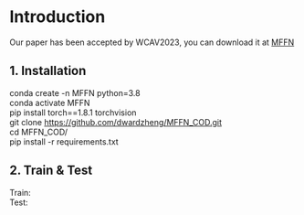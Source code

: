 # Introduction
Our paper has been accepted by WCAV2023, you can download it at [MFFN](https://openaccess.thecvf.com/content/WACV2023/papers/Zheng_MFFN_Multi-View_Feature_Fusion_Network_for_Camouflaged_Object_Detection_WACV_2023_paper.pdf)
## 1. Installation
conda create -n MFFN python=3.8<br />
conda activate MFFN<br />
pip install torch==1.8.1 torchvision<br />
git clone https://github.com/dwardzheng/MFFN_COD.git<br />
cd MFFN_COD/<br />
pip install -r requirements.txt<br />
## 2. Train & Test
Train:<br />
Test:<br />


